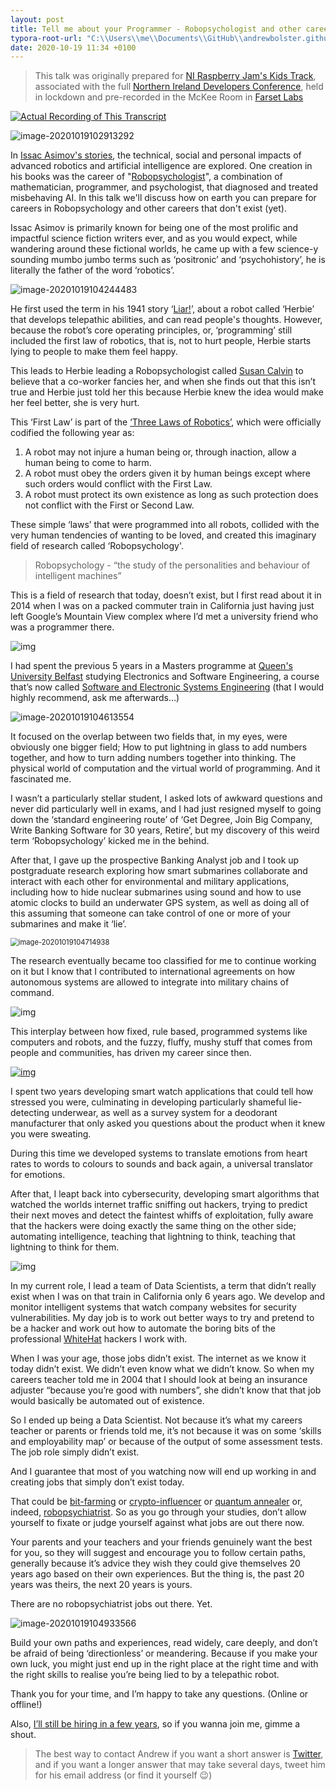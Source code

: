 ```yaml
---
layout: post
title: Tell me about your Programmer - Robopsychologist and other careers that don't exist (yet)
typora-root-url: "C:\\Users\\me\\Documents\\GitHub\\andrewbolster.github.io\\"
date: 2020-10-19 11:34 +0100
---
```

> This talk was originally prepared for [NI Raspberry Jam's Kids Track](https://hopin.to/events/ni-raspberry-jam-nidc), associated with the full [Northern Ireland Developers Conference](https://www.nidevconf.com/), held in lockdown and pre-recorded in the McKee Room in [Farset Labs](https://www.farsetlabs.org.uk/)

[![Actual Recording of This Transcript](/../../../../../../../../img/2020/0.jpg)](https://www.youtube.com/watch?v=Z1c4KAESO0s)

![image-20201019102913292](/img/2020/image-20201019102913292.png)

In [Issac Asimov's stories](https://en.wikipedia.org/wiki/Isaac_Asimov), the technical, social and personal impacts of advanced robotics and artificial intelligence are explored. One creation in his books was the career of "[Robopsychologist](https://en.wikipedia.org/wiki/Robopsychology)", a combination of mathematician, programmer, and psychologist, that diagnosed and treated misbehaving AI. In this talk we'll discuss how on earth you can prepare for careers in Robopsychology and other careers that don't exist (yet).

Issac Asimov is primarily known for being one of the most prolific and impactful science fiction writers ever, and as you would expect, while wandering around these fictional worlds, he came up with a few science-y sounding mumbo jumbo terms such as ‘positronic’ and ‘psychohistory’, he is literally the father of the word ‘robotics’.

![image-20201019104244483](/img/2020/image-20201019104244483.png)

He first used the term in his 1941 story ‘[Liar!](https://en.wikipedia.org/wiki/Liar!_(short_story))’, about a robot called ‘Herbie’ that develops telepathic abilities, and can read people's thoughts. However, because the robot’s core operating principles, or, ‘programming’ still included the first law of robotics, that is, not to hurt people, Herbie starts lying to people to make them feel happy. 

This leads to Herbie leading a Robopsychologist called [Susan Calvin](https://en.wikipedia.org/wiki/Susan_Calvin) to believe that a co-worker fancies her, and when she finds out that this isn’t true and Herbie just told her this because Herbie knew the idea would make her feel better, she is very hurt.

This ‘First Law’ is part of the [‘Three Laws of Robotics’](https://en.wikipedia.org/wiki/Three_Laws_of_Robotics), which were officially codified the following year as: 

1. A robot may not injure a human being or, through inaction, allow a human being to come to harm.
2. A robot must obey the orders given it by human beings except where such orders would conflict with the First Law.
3. A robot must protect its own existence as long as such protection does not conflict with the First or Second Law.

These simple ‘laws’ that were programmed into all robots, collided with the very human tendencies of wanting to be loved, and created this imaginary field of research called ‘Robopsychology'.

> Robopsychology - “the study of the personalities and behaviour of intelligent machines”

This is a field of research that today, doesn’t exist, but I first read about it in 2014 when I was on a packed commuter train in California just having just left Google’s Mountain View complex where I’d met a university friend who was a programmer there. 

![img](/img/2020/RkUMAXrjqJ6W2XHLgUSnno2OaOz2Hsm6KZJ3rJ7-MMA8cCXF2_6UZ8-OSk9wT1Er-5BjLps3ZSLw-LUQ97PR8F7x0S_9ggIa6UEj--jzWx9oQ5pXx7xgL1GZC5F_uLNAPUIwCfWsuFY)

I had spent the previous 5 years in a Masters programme at [Queen's University Belfast](https://www.qub.ac.uk/) studying Electronics and Software Engineering, a course that’s now called [Software and Electronic Systems Engineering](https://www.qub.ac.uk/courses/undergraduate/software-electronic-systems-engineering-year-in-industry-meng-gh68/) (that I would highly recommend, ask me afterwards…)

![image-20201019104613554](/img/2020/image-20201019104613554.png)

It focused on the overlap between two fields that, in my eyes, were obviously one bigger field; How to put lightning in glass to add numbers together, and how to turn adding numbers together into thinking. The physical world of computation and the virtual world of programming. And it fascinated me. 

I wasn’t a particularly stellar student, I asked lots of awkward questions and never did particularly well in exams, and I had just resigned myself to going down the ‘standard engineering route’ of ‘Get Degree, Join Big Company, Write Banking Software for 30 years, Retire’, but my discovery of this weird term ‘Robopsychology’ kicked me in the behind.

After that, I gave up the prospective Banking Analyst job and I took up postgraduate research exploring how smart submarines collaborate and interact with each other for environmental and military applications, including how to hide nuclear submarines using sound and how to use atomic clocks to build an underwater GPS system, as well as doing all of this assuming that someone can take control of one or more of your submarines and make it ‘lie’.

<img src="/img/2020/image-20201019104714938.png" alt="image-20201019104714938" style="zoom:80%;" />

The research eventually became too classified for me to continue working on it but I know that I contributed to international agreements on how autonomous systems are allowed to integrate into military chains of command.

![img](/img/2020/LndCkwguzD58UAxk89KawzdwQQ_2HcDmR7YfnQGQZeVCjrPjtSjTdRxtI4E_EIt16-0hnx28qDMUU0n4HjaoGMsukafJDrFIiwryq20jOlu3efuxldkmxm-fBszYqV_copfboZkKoa4)

This interplay between how fixed, rule based, programmed systems like computers and robots, and the fuzzy, fluffy, mushy stuff that comes from people and communities, has driven my career since then. 

[![img](/img/2020/bH66fOgnl46z2uM78mR9JWR63O3Kp1vCvRqvITcA2zy2me2rSN1rpNJetbhk9fI-M4Ke27TMOwvllYhJCRs8opLHPa4rWDfjVoJ6_XDp3G0Jocr1Lmqw3NBmmQ4G3lY3e8VH2XYKL3k)](https://www.broadcastnow.co.uk/tech/red-bull-creates-vr-showing-real-time-emotions-feedback/5122720.article)

I spent two years developing smart watch applications that could tell how stressed you were, culminating in developing particularly shameful lie-detecting underwear, as well as a survey system for a deodorant manufacturer that only asked you questions about the product when it knew you were sweating. 

During this time we developed systems to translate emotions from heart rates to words to colours to sounds and back again, a universal translator for emotions.

After that, I leapt back into cybersecurity, developing smart algorithms that watched the worlds internet traffic sniffing out hackers, trying to predict their next moves and detect the faintest whiffs of exploitation, fully aware that the hackers were doing exactly the same thing on the other side; automating intelligence, teaching that lightning to think, teaching that lightning to think for them.

![img](/img/2020/sBxuOZAaD9QSRrXPLNHp7OwlB_lGzR0rDfsPfy6dvUenK4vNgk8_MVBaK4FEuFBgpVf3-Dk71Zz8eI9hzoFJ-j4C5dbkPHne6Ny7mDAdEahDordmIQy95IWxYFfRPj-b0-dbRZYqrBU)

In my current role, I lead a team of Data Scientists, a term that didn’t really exist when I was on that train in California only 6 years ago. We develop and monitor intelligent systems that watch company websites for security vulnerabilities. My day job is to work out better ways to try and pretend to be a hacker and work out how to automate the boring bits of the professional [WhiteHat](https://www.whitehatsec.com/) hackers I work with. 

When I was your age, those jobs didn’t exist. The internet as we know it today didn’t exist. We didn’t even know what we didn’t know. So when my careers teacher told me in 2004 that I should look at being an insurance adjuster “because you’re good with numbers”, she didn’t know that that job would basically be automated out of existence.

So I ended up being a Data Scientist. Not because it’s what my careers teacher or parents or friends told me, it’s not because it was on some ‘skills and employability map’ or because of the output of some assessment tests. The job role simply didn’t exist.

And I guarantee that most of you watching now will end up working in and creating jobs that simply don’t exist today. 

That could be [bit-farming](https://www.bitfarming.co.za/) or [crypto-influencer](https://blackwellglobal.com/top-10-crypto-influencers/) or [quantum annealer](https://en.wikipedia.org/wiki/Quantum_annealing) or, indeed, [robopsychiatrist](https://www.therobotreport.com/synthetic-psychology-understanding-human-behavior-through-robotics/). So as you go through your studies, don’t allow yourself to fixate or judge yourself against what jobs are out there now. 

Your parents and your teachers and your friends genuinely want the best for you, so they will suggest and encourage you to follow certain paths, generally because it’s advice they wish they could give themselves 20 years ago based on their own experiences. But the thing is, the past 20 years was theirs, the next 20 years is yours.

There are no robopsychiatrist jobs out there. Yet.

![image-20201019104933566](/img/2020/image-20201019104933566.png)

Build your own paths and experiences, read widely, care deeply, and don’t be afraid of being ‘directionless’ or meandering. Because if you make your own luck, you might just end up in the right place at the right time and with the right skills to realise you’re being lied to by a telepathic robot.

Thank you for your time, and I’m happy to take any questions. (Online or offline!)

Also, [I’ll still be hiring in a few years](https://www.whitehatsec.com/company/careers/), so if you wanna join me, gimme a shout.

> The best way to contact Andrew if you want a short answer is [Twitter](https://twitter.com/bolster), and if you want a longer answer that may take several days, tweet him for his email address (or find it yourself :wink:)​